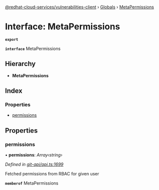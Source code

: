 [@redhat-cloud-services/vulnerabilities-client](../README.md) › [Globals](../globals.md) › [MetaPermissions](metapermissions.md)

# Interface: MetaPermissions

**`export`** 

**`interface`** MetaPermissions

## Hierarchy

* **MetaPermissions**

## Index

### Properties

* [permissions](metapermissions.md#permissions)

## Properties

###  permissions

• **permissions**: *Array‹string›*

*Defined in [git-api/api.ts:1699](https://github.com/RedHatInsights/javascript-clients/blob/master/packages/vulnerabilities/git-api/api.ts#L1699)*

Fetched permissions from RBAC for given user

**`memberof`** MetaPermissions
